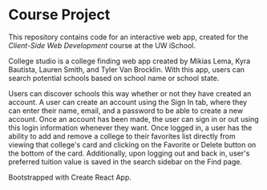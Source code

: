 # Course Project

This repository contains code for an interactive web app, created for the _Client-Side Web Development_ course at the UW iSchool.

College studio is a college finding web app created by Mikias Lema, Kyra Bautista, Lauren Smith, and Tyler Van Brocklin.
With this app, users can search potential schools based on school name or school state.

Users can discover schools this way whether or not they have created an account.
A user can create an account using the Sign In tab, where they can enter their
name, email, and a password to be able to create a new account. Once an account has
been made, the user can sign in or out using this login information whenever they want.
Once logged in, a user has the ability to add and remove a college to their favorites
list directly from viewing that college's card and clicking on the Favorite or Delete
button on the bottom of the card. Additionally, upon logging out and back in, user's
preferred tuition value is saved in the search sidebar on the Find page.


Bootstrapped with Create React App.
